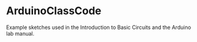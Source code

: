 # ArduinoClassCode
Example sketches used in the Introduction to Basic Circuits and the Arduino lab manual.
